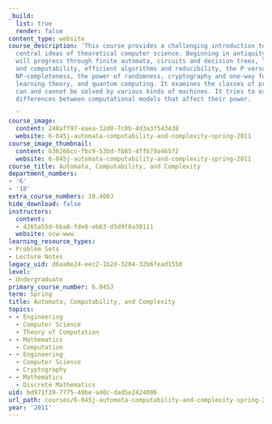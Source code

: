 ```yaml
---
_build:
  list: true
  render: false
content_type: website
course_description: 'This course provides a challenging introduction to some of the
  central ideas of theoretical computer science. Beginning in antiquity, the course
  will progress through finite automata, circuits and decision trees, Turing machines
  and computability, efficient algorithms and reducibility, the P versus NP problem,
  NP-completeness, the power of randomness, cryptography and one-way functions, computational
  learning theory, and quantum computing. It examines the classes of problems that
  can and cannot be solved by various kinds of machines. It tries to explain the key
  differences between computational models that affect their power.

  '
course_image:
  content: 248aff97-eaea-32d0-7c0b-4d3a3f543438
  website: 6-045j-automata-computability-and-complexity-spring-2011
course_image_thumbnail:
  content: 636266cc-fbc9-53bd-fb85-4ffb79a465f2
  website: 6-045j-automata-computability-and-complexity-spring-2011
course_title: Automata, Computability, and Complexity
department_numbers:
- '6'
- '18'
extra_course_numbers: 18.400J
hide_download: false
instructors:
  content:
  - 4265a55d-6ba8-fde8-eb63-d5d9f8a30111
  website: ocw-www
learning_resource_types:
- Problem Sets
- Lecture Notes
legacy_uid: d6aa0e24-eec2-1b2d-3204-32b6fead1550
level:
- Undergraduate
primary_course_number: 6.045J
term: Spring
title: Automata, Computability, and Complexity
topics:
- - Engineering
  - Computer Science
  - Theory of Computation
- - Mathematics
  - Computation
- - Engineering
  - Computer Science
  - Cryptography
- - Mathematics
  - Discrete Mathematics
uid: bd971f39-7775-40be-a40c-dad5e2424086
url_path: courses/6-045j-automata-computability-and-complexity-spring-2011
year: '2011'
---
```


